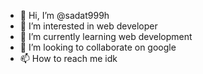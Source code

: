 - 👋 Hi, I’m @sadat999h
- 👀 I’m interested in web developer
- 🌱 I’m currently learning web development
- 💞️ I’m looking to collaborate on google
- 📫 How to reach me idk

<!---
sadat999h/sadat999h is a ✨ special ✨ repository because its `README.md` (this file) appears on your GitHub profile.
You can click the Preview link to take a look at your changes.
--->

